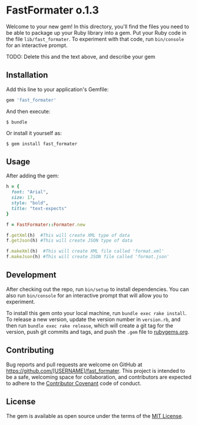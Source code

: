 # FastFormater o.1.3

Welcome to your new gem! In this directory, you'll find the files you need to be able to package up your Ruby library into a gem. Put your Ruby code in the file `lib/fast_formater`. To experiment with that code, run `bin/console` for an interactive prompt.

TODO: Delete this and the text above, and describe your gem

## Installation

Add this line to your application's Gemfile:

```ruby
gem 'fast_formater'
```

And then execute:

    $ bundle

Or install it yourself as:

    $ gem install fast_formater

## Usage

  After adding the gem:

```ruby
h = {
  font: "Arial",
  size: 17,
  style: "bold",
  title: "text-expects"
}

f = FastFormater::Formater.new

f.getXml(h)  #This will create XML type of data
f.getJson(h) #This will create JSON type of data

f.makeXml(h)  #This will create XML file called 'format.xml'
f.makeJson(h) #This will create JSON file called 'format.json'

```

## Development

After checking out the repo, run `bin/setup` to install dependencies. You can also run `bin/console` for an interactive prompt that will allow you to experiment.

To install this gem onto your local machine, run `bundle exec rake install`. To release a new version, update the version number in `version.rb`, and then run `bundle exec rake release`, which will create a git tag for the version, push git commits and tags, and push the `.gem` file to [rubygems.org](https://rubygems.org).

## Contributing

Bug reports and pull requests are welcome on GitHub at https://github.com/[USERNAME]/fast_formater. This project is intended to be a safe, welcoming space for collaboration, and contributors are expected to adhere to the [Contributor Covenant](contributor-covenant.org) code of conduct.


## License

The gem is available as open source under the terms of the [MIT License](http://opensource.org/licenses/MIT).

